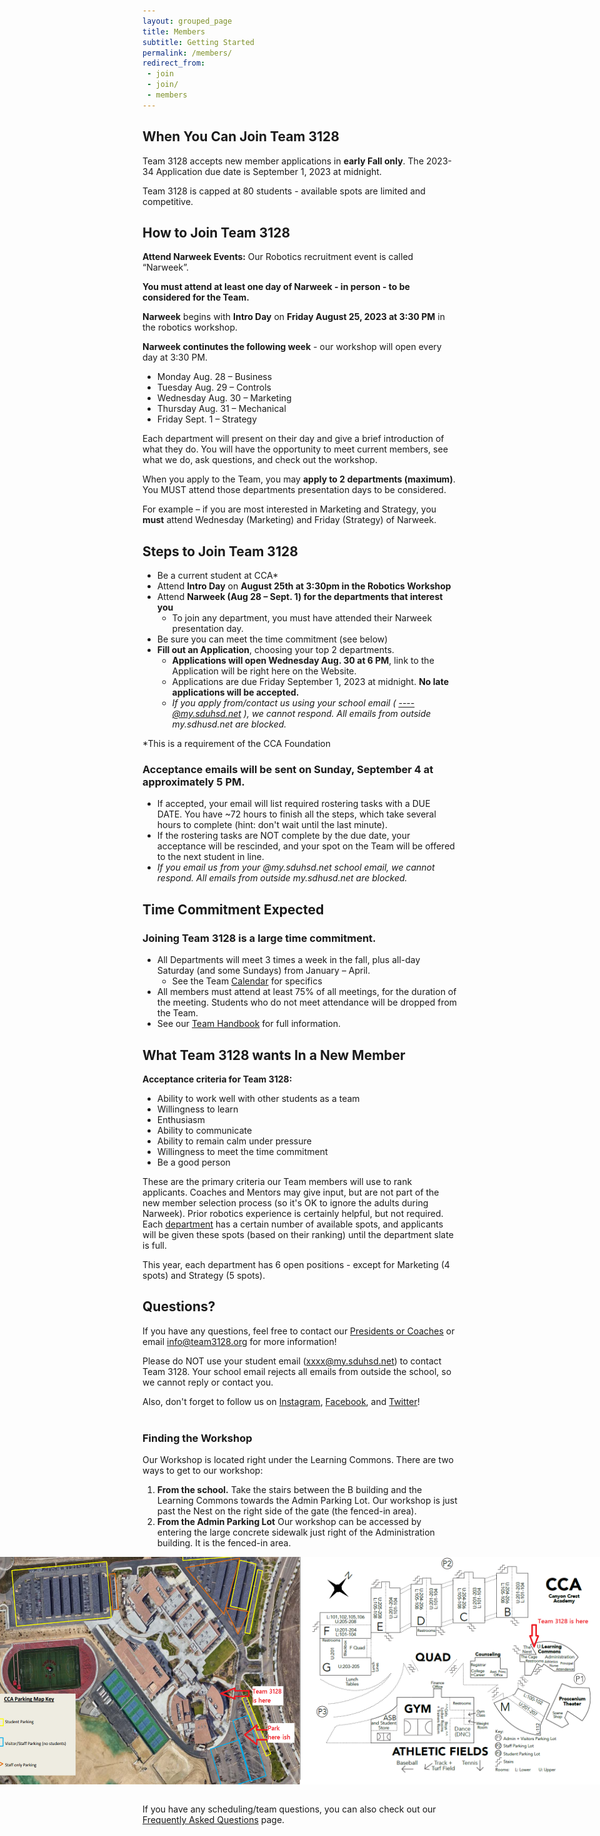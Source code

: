 ```yaml
---
layout: grouped_page
title: Members
subtitle: Getting Started
permalink: /members/
redirect_from:
 - join
 - join/
 - members
---
```


## **When You Can Join Team 3128**

Team 3128 accepts new member applications in **early Fall only**.   The 2023-34 Application due date is September 1, 2023 at midnight.

Team 3128 is capped at 80 students - available spots are limited and competitive.

## **How to Join Team 3128**

**Attend Narweek Events:**  Our Robotics recruitment event is called “Narweek”.  

**You must attend at least one day of Narweek - in person - to be considered for the Team.** 

**Narweek** begins with **Intro Day** on **Friday August 25, 2023 at 3:30 PM** in the robotics workshop.

**Narweek continutes the following week** - our workshop will open every day at 3:30 PM.  
- Monday Aug. 28 – Business 
- Tuesday Aug. 29 – Controls
- Wednesday Aug. 30 – Marketing
- Thursday Aug. 31 – Mechanical
- Friday Sept. 1 – Strategy     

Each department will present on their day and give a brief introduction of what they do.  You will have the opportunity to meet current members, see what we do, ask questions, and check out the workshop.

When you apply to the Team, you may **apply to 2 departments (maximum)**.  You MUST attend those departments presentation days to be considered. 

For example – if you are most interested in Marketing and Strategy, you **must** attend Wednesday (Marketing) and Friday (Strategy) of Narweek. 

## **Steps to Join Team 3128**
- Be a current student at CCA*
- Attend **Intro Day** on **August 25th at 3:30pm in the Robotics Workshop**
- Attend **Narweek (Aug 28 – Sept. 1) for the departments that interest you**
    - To join any department, you must have attended their Narweek presentation day.
- Be sure you can meet the time commitment (see below)
- **Fill out an Application**, choosing your top 2 departments.
   - **Applications will open Wednesday Aug. 30 at 6 PM**, link to the Application will be right here on the Website.
   - Applications are due Friday September 1, 2023 at midnight.  **No late applications will be accepted.**
   - *If you apply from/contact us using your school email ( ----@my.sduhsd.net ), we cannot respond. All emails from outside my.sdhusd.net are blocked.*

*This is a requirement of the CCA Foundation
<!-- #### [Applications are now open! Click here for the application link:](https://docs.google.com/forms/d/e/1FAIpQLSdfcDF-iE6YUBzg_dt-5Y2yW_UEYTA0SdGY07uJ2QvRiYqzsw/viewform)
-->

### **Acceptance emails will be sent on Sunday, September 4 at approximately 5 PM.**
- If accepted, your email will list required rostering tasks with a DUE DATE.  You have ~72 hours to finish all the steps, which take several hours to complete (hint: don't wait until the last minute).
- If the rostering tasks are NOT complete by the due date, your acceptance will be rescinded, and your spot on the Team will be offered to the next student in line.
- *If you email us from your @my.sduhsd.net school email, we cannot respond. All emails from outside my.sdhusd.net are blocked.*

## **Time Commitment Expected**
### **Joining Team 3128 is a large time commitment.**
- All Departments will meet 3 times a week in the fall, plus all-day Saturday (and some Sundays) from January – April.
  - See the Team [Calendar](http://team3128.org/members/calendar) for specifics 
- All members must attend at least 75% of all meetings, for the duration of the meeting.  Students who do not meet attendance will be dropped from the Team.
- See our [Team Handbook](https://docs.google.com/document/d/1IsABwOmq6wGPpTip8KwKWtAobRK0flMNmsGCDEmx5CA/edit?usp=sharing) for full information.

<!-- Team member applications and selection are complete for the 2023-2024 school year. 
We had many more applicants than spots available, and selection was extremely difficult. <br>

If you applied, emails with acceptance/rejection were sent out at 5:00 PM on **Sunday, Sept. 4, 2023**. <br>

If you applied, but did not receive an email response on Sept. 4 - please contact the Team at [info@team3128.org](mailto:info@team3128.org). <br>

If you received an acceptance email, it included instructions for items that must be completed by **Wednesday Sept. 7, 2022 at 8 PM**, to be rostered with the Team. 
If any prospective member fails to complete rostering by that date, we will assume they are no longer interested, and move on to any waitlisted candidates. -->

## **What Team 3128 wants In a New Member**

**Acceptance criteria for Team 3128:** 
- Ability to work well with other students as a team
- Willingness to learn
- Enthusiasm
- Ability to communicate
- Ability to remain calm under pressure
- Willingness to meet the time commitment
- Be a good person 

These are the primary criteria our Team members will use to rank applicants. Coaches and Mentors may give input, but are not part of the new member selection process (so it's OK to ignore the adults during Narweek). 
 Prior robotics experience is certainly helpful, but not required. Each [department](/about/departments/) has a certain number of available spots, and applicants will be given these spots (based on their ranking) until the department slate is full.

This year, each department has 6 open positions - except for Marketing (4 spots) and Strategy (5 spots).

## **Questions?** 
If you have any questions, feel free to contact our [Presidents or Coaches](/contact/) or email [info@team3128.org](/info@team3128.org/) for more information!

Please do NOT use your student email (xxxx@my.sduhsd.net) to contact Team 3128. Your school email rejects all emails from outside the school, so we cannot reply or contact you.

Also, don't forget to follow us on [Instagram](https://www.instagram.com/3128aluminumnarwhals/), [Facebook](https://www.facebook.com/aluminumnarwhals), and [Twitter](https://twitter.com/FRCTeam3128)! <br><br>

### Finding the Workshop
Our Workshop is located right under the Learning Commons. There are two ways to get to our workshop:
1. **From the school.** Take the stairs between the B building and the Learning Commons towards the Admin Parking Lot. Our workshop is just past the Nest on the right side of the gate (the fenced-in area).
2. **From the Admin Parking Lot** Our workshop can be accessed by entering the large concrete sidewalk just right of the Administration building. It is the fenced-in area.

<div style="display:flex; justify-content:center">
    <img src="/assets/page_photos/members/map1.png" class="leftimage">
    <img src="/assets/page_photos/members/map2.png" class="rightimage">
</div>

<br>

If you have any scheduling/team questions, you can also check out our [Frequently Asked Questions](/members/faq/) page.
